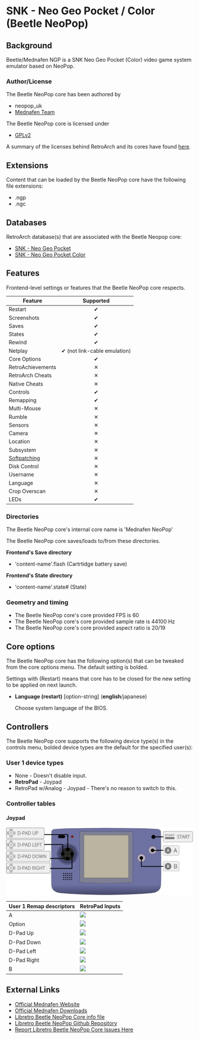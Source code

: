 # SNK - Neo Geo Pocket / Color (Beetle NeoPop)

## Background

Beetle/Mednafen NGP is a SNK Neo Geo Pocket (Color) video game system emulator based on NeoPop.

### Author/License

The Beetle NeoPop core has been authored by

- neopop_uk
- [Mednafen Team](https://mednafen.github.io/)

The Beetle NeoPop core is licensed under

- [GPLv2](https://github.com/libretro/beetle-ngp-libretro/blob/master/COPYING)

A summary of the licenses behind RetroArch and its cores have found [here](https://docs.libretro.com/tech/licenses/).

## Extensions

Content that can be loaded by the Beetle NeoPop core have the following file extensions:

- .ngp
- .ngc

## Databases

RetroArch database(s) that are associated with the Beetle Neopop core:

- [SNK - Neo Geo Pocket](https://github.com/libretro/libretro-database/blob/master/rdb/SNK%20-%20Neo%20Geo%20Pocket.rdb)
- [SNK - Neo Geo Pocket Color](https://github.com/libretro/libretro-database/blob/master/rdb/SNK%20-%20Neo%20Geo%20Pocket%20Color.rdb)

## Features

Frontend-level settings or features that the Beetle NeoPop core respects.

| Feature           | Supported |
|-------------------|:---------:|
| Restart           | ✔         |
| Screenshots       | ✔         |
| Saves             | ✔         |
| States            | ✔         |
| Rewind            | ✔         |
| Netplay           | ✔ (not link-cable emulation)         |
| Core Options      | ✔         |
| RetroAchievements | ✕         |
| RetroArch Cheats  | ✕         |
| Native Cheats     | ✕         |
| Controls          | ✔         |
| Remapping         | ✔         |
| Multi-Mouse       | ✕         |
| Rumble            | ✕         |
| Sensors           | ✕         |
| Camera            | ✕         |
| Location          | ✕         |
| Subsystem         | ✕         |
| [Softpatching](https://docs.libretro.com/guides/softpatching/) | ✕         |
| Disk Control      | ✕         |
| Username          | ✕         |
| Language          | ✕         |
| Crop Overscan     | ✕         |
| LEDs              | ✔         |

### Directories

The Beetle NeoPop core's internal core name is 'Mednafen NeoPop'

The Beetle NeoPop core saves/loads to/from these directories.

**Frontend's Save directory**

- 'content-name'.flash (Cartrtidge battery save)

**Frontend's State directory**

- 'content-name'.state# (State)

### Geometry and timing

- The Beetle NeoPop core's core provided FPS is 60
- The Beetle NeoPop core's core provided sample rate is 44100 Hz
- The Beetle NeoPop core's core provided aspect ratio is 20/19

## Core options

The Beetle NeoPop core has the following option(s) that can be tweaked from the core options menu. The default setting is bolded. 

Settings with (Restart) means that core has to be closed for the new setting to be applied on next launch.

- **Language (restart)** [option-string] (**english**/japanese)

	Choose system language of the BIOS.

## Controllers

The Beetle NeoPop core supports the following device type(s) in the controls menu, bolded device types are the default for the specified user(s):

### User 1 device types

- None - Doesn't disable input.
- **RetroPad** - Joypad
- RetroPad w/Analog - Joypad - There's no reason to switch to this.

### Controller tables

#### Joypad

![](images/Controllers/ngp.png)

| User 1 Remap descriptors | RetroPad Inputs                           |
|--------------------------|-------------------------------------------|
| A                        | ![](images/RetroPad/Retro_B_Round.png)    |
| Option                   | ![](images/RetroPad/Retro_Start.png)      |
| D-Pad Up                 | ![](images/RetroPad/Retro_Dpad_Up.png)    |
| D-Pad Down               | ![](images/RetroPad/Retro_Dpad_Down.png)  |
| D-Pad Left               | ![](images/RetroPad/Retro_Dpad_Left.png)  |
| D-Pad Right              | ![](images/RetroPad/Retro_Dpad_Right.png) |
| B                        | ![](images/RetroPad/Retro_A_Round.png)    |

## External Links

- [Official Mednafen Website](https://mednafen.github.io/)
- [Official Mednafen Downloads](https://mednafen.github.io/releases/)
- [Libretro Beetle NeoPop Core info file](https://github.com/libretro/libretro-super/blob/master/dist/info/mednafen_ngp_libretro.info)
- [Libretro Beetle NeoPop Github Repository](https://github.com/libretro/beetle-ngp-libretro)
- [Report Libretro Beetle NeoPop Core Issues Here](https://github.com/libretro/beetle-ngp-libretro/issues)
